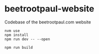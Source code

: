 # beetrootpaul-website

Codebase of the beetrootpaul.com website

```shell
nvm use
npm install
npm run dev -- --open
```

```shell
npm run build
```
